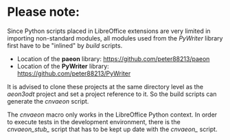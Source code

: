 # Please note:

Since Python scripts placed in LibreOffice extensions are very limited in importing non-standard modules, all modules used from the  *PyWriter*  library first have to be "inlined" by *build* scripts.

- Location of the  **paeon**  library: https://github.com/peter88213/paeon
- Location of the  **PyWriter**  library: https://github.com/peter88213/PyWriter

It is advised to clone these projects at the same directory level as the  *aeon3odt*  project and set a project reference to it. So the build scripts can generate the  *cnvaeon*  script.

The *cnvaeon* macro only works in the LibreOffice Python context. In order to execute tests in the development environment, there is the *cnvaeon_stub_* script that has to be kept up date with the *cnvaeon_* script.